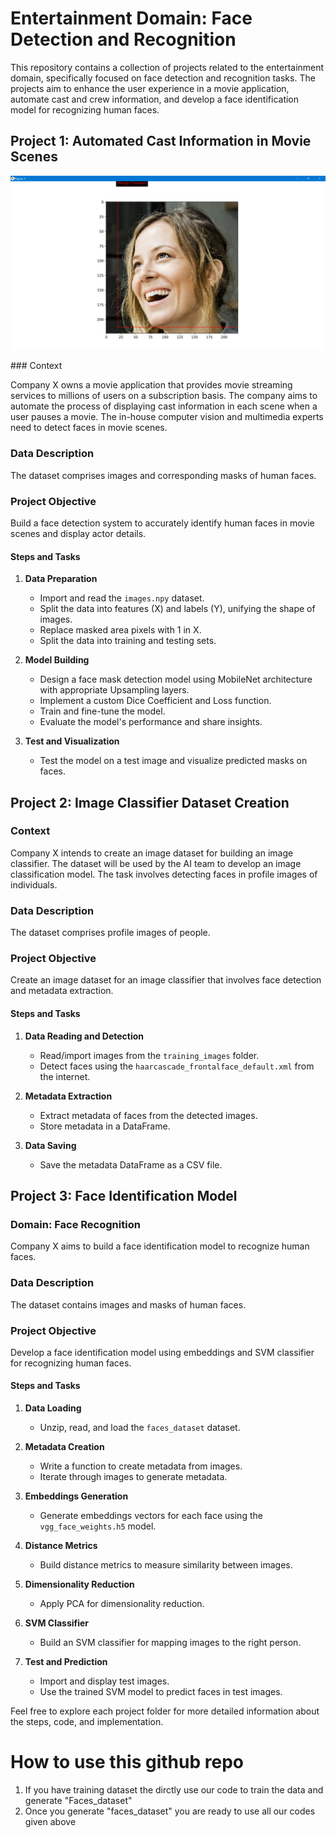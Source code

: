 # Entertainment Domain: Face Detection and Recognition

This repository contains a collection of projects related to the entertainment domain, specifically focused on face detection and recognition tasks. The projects aim to enhance the user experience in a movie application, automate cast and crew information, and develop a face identification model for recognizing human faces.





## Project 1: Automated Cast Information in Movie Scenes

<p align="center">
  <img src="entertainment.png" alt="Entertainment">
</p>
### Context

Company X owns a movie application that provides movie streaming services to millions of users on a subscription basis. The company aims to automate the process of displaying cast information in each scene when a user pauses a movie. The in-house computer vision and multimedia experts need to detect faces in movie scenes.

### Data Description

The dataset comprises images and corresponding masks of human faces.

### Project Objective

Build a face detection system to accurately identify human faces in movie scenes and display actor details.

#### Steps and Tasks

1. **Data Preparation**
   - Import and read the `images.npy` dataset.
   - Split the data into features (X) and labels (Y), unifying the shape of images.
   - Replace masked area pixels with 1 in X.
   - Split the data into training and testing sets.

2. **Model Building**
   - Design a face mask detection model using MobileNet architecture with appropriate Upsampling layers.
   - Implement a custom Dice Coefficient and Loss function.
   - Train and fine-tune the model.
   - Evaluate the model's performance and share insights.

3. **Test and Visualization**
   - Test the model on a test image and visualize predicted masks on faces.

## Project 2: Image Classifier Dataset Creation


### Context

Company X intends to create an image dataset for building an image classifier. The dataset will be used by the AI team to develop an image classification model. The task involves detecting faces in profile images of individuals.

### Data Description

The dataset comprises profile images of people.

### Project Objective

Create an image dataset for an image classifier that involves face detection and metadata extraction.

#### Steps and Tasks

1. **Data Reading and Detection**
   - Read/import images from the `training_images` folder.
   - Detect faces using the `haarcascade_frontalface_default.xml` from the internet.

2. **Metadata Extraction**
   - Extract metadata of faces from the detected images.
   - Store metadata in a DataFrame.

3. **Data Saving**
   - Save the metadata DataFrame as a CSV file.

## Project 3: Face Identification Model

### Domain: Face Recognition

Company X aims to build a face identification model to recognize human faces.

### Data Description

The dataset contains images and masks of human faces.

### Project Objective

Develop a face identification model using embeddings and SVM classifier for recognizing human faces.

#### Steps and Tasks

1. **Data Loading**
   - Unzip, read, and load the `faces_dataset` dataset.

2. **Metadata Creation**
   - Write a function to create metadata from images.
   - Iterate through images to generate metadata.

3. **Embeddings Generation**
   - Generate embeddings vectors for each face using the `vgg_face_weights.h5` model.

4. **Distance Metrics**
   - Build distance metrics to measure similarity between images.

5. **Dimensionality Reduction**
   - Apply PCA for dimensionality reduction.

6. **SVM Classifier**
   - Build an SVM classifier for mapping images to the right person.

7. **Test and Prediction**
   - Import and display test images.
   - Use the trained SVM model to predict faces in test images.

Feel free to explore each project folder for more detailed information about the steps, code, and implementation.


# How to use this github repo
1. If you have training dataset the dirctly use our code to train the data and generate "Faces_dataset"
2. Once you generate "faces_dataset" you are ready to use all our codes given above
